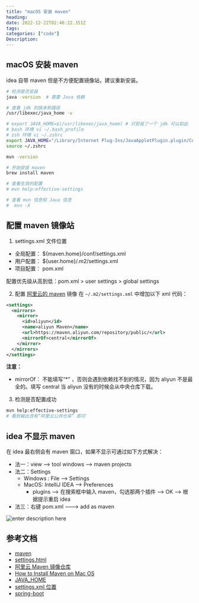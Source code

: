 ```yaml
---
title: "macOS 安装 maven"
heading:  
date: 2022-12-22T02:46:22.351Z
tags: 
categories: ["code"]
Description:  
---
```



## macOS 安装 maven
idea 自带 maven 但是不方便配置镜像站，建议重新安装。
```bash
# 检测是否安装
java -version  # 需要 Java 依赖

# 查看 jdk 的版本和路径
/usr/libexec/java_home -v

# export JAVA_HOME=$(/usr/libexec/java_home) # 只安装了一个 jdk 可以如此
# bash 环境 vi ~/.bash_profile
# zsh 环境 vi ~/.zshrc
export JAVA_HOME="/Library/Internet Plug-Ins/JavaAppletPlugin.plugin/Contents/Home"
source ~/.zshrc

mvn -version

# 开始安装 maven
brew install maven

# 查看生效的配置
# mvn help:effective-settings

# 查看 mvn 信息和 Java 信息
#  mvn -X
```



## 配置 maven 镜像站

1. settings.xml 文件位置
- 全局配置： ${maven.home}/conf/settings.xml
- 用户配置： ${user.home}/.m2/settings.xml
- 项目配置： pom.xml

配置优先级从高到低：pom.xml > user settings > global settings

2. 配置 [阿里云的 maven](https://developer.aliyun.com/mvn/guide?spm=a2c6h.13651104.mirror-free-trial.5.43586e1aa9QhtF) 镜像
在  `~/.m2/settings.xml` 中增加以下 xml 代码：
```xml
<settings>
  <mirrors>
    <mirror>
      <id>aliyun</id>
      <name>aliyun Maven</name>
      <url>https://maven.aliyun.com/repository/public/</url>
      <mirrorOf>central</mirrorOf>
    </mirror>
  </mirrors>
</settings>
```
 **注意：** 
- mirrorOf： 不能填写“*” ，否则会遇到依赖找不到的情况，因为 aliyun 不是最全的。填写 central 当 aliyun 没有的时候会从中央仓库下载。

3. 检测是否配置成功
```bash
mvn help:effective-settings
# 看到输出含有“阿里云公共仓库” 即可
```


## idea 不显示 maven 
在 idea 最右侧会有 maven 窗口，如果不显示可通过如下方式解决：
  - 法一：view --> tool windows --> maven projects
  - 法二：Settings
	  - Windows : File --> Settings
	  - MacOS:  IntelliJ IDEA --> Preferences 
		  -  plugins --> 在搜索框中输入 maven，勾选那两个插件 --> OK -->  根据提示重启 idea
- 法三：右键 pom.xml  --->  add as maven

![enter description here](https://cdn.sxy21.cn/static/imgs/1671767581208.png)

## 参考文档
- [maven](https://maven.apache.org/install.html)
- [settings.html](https://maven.apache.org/settings.html)
- [阿里云 Maven 镜像仓库](https://developer.aliyun.com/mirror/maven)
- [How to Install Maven on Mac OS](https://www.digitalocean.com/community/tutorials/install-maven-mac-os)
- [JAVA_HOME](https://mkyong.com/java/how-to-set-java_home-environment-variable-on-mac-os-x/)
- [settings.xml 位置](https://cloud.tencent.com/developer/article/1522574)
- [spring-boot](https://docs.spring.io/spring-boot/docs/current/reference/html/getting-started.html#getting-started)